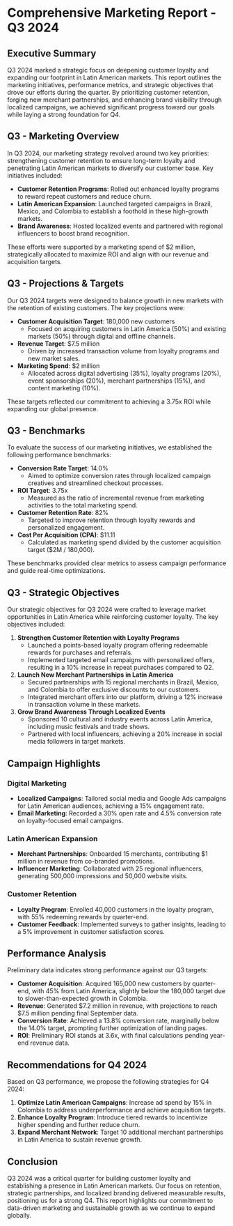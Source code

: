 # Comprehensive Marketing Report - Q3 2024

## Executive Summary
Q3 2024 marked a strategic focus on deepening customer loyalty and expanding our footprint in Latin American markets. This report outlines the marketing initiatives, performance metrics, and strategic objectives that drove our efforts during the quarter. By prioritizing customer retention, forging new merchant partnerships, and enhancing brand visibility through localized campaigns, we achieved significant progress toward our goals while laying a strong foundation for Q4.

## Q3 - Marketing Overview
In Q3 2024, our marketing strategy revolved around two key priorities: strengthening customer retention to ensure long-term loyalty and penetrating Latin American markets to diversify our customer base. Key initiatives included:

- **Customer Retention Programs**: Rolled out enhanced loyalty programs to reward repeat customers and reduce churn.
- **Latin American Expansion**: Launched targeted campaigns in Brazil, Mexico, and Colombia to establish a foothold in these high-growth markets.
- **Brand Awareness**: Hosted localized events and partnered with regional influencers to boost brand recognition.

These efforts were supported by a marketing spend of $2 million, strategically allocated to maximize ROI and align with our revenue and acquisition targets.

## Q3 - Projections & Targets
Our Q3 2024 targets were designed to balance growth in new markets with the retention of existing customers. The key projections were:

- **Customer Acquisition Target**: 180,000 new customers
  - Focused on acquiring customers in Latin America (50%) and existing markets (50%) through digital and offline channels.
- **Revenue Target**: $7.5 million
  - Driven by increased transaction volume from loyalty programs and new market sales.
- **Marketing Spend**: $2 million
  - Allocated across digital advertising (35%), loyalty programs (20%), event sponsorships (20%), merchant partnerships (15%), and content marketing (10%).

These targets reflected our commitment to achieving a 3.75x ROI while expanding our global presence.

## Q3 - Benchmarks
To evaluate the success of our marketing initiatives, we established the following performance benchmarks:

- **Conversion Rate Target**: 14.0%
  - Aimed to optimize conversion rates through localized campaign creatives and streamlined checkout processes.
- **ROI Target**: 3.75x
  - Measured as the ratio of incremental revenue from marketing activities to the total marketing spend.
- **Customer Retention Rate**: 82%
  - Targeted to improve retention through loyalty rewards and personalized engagement.
- **Cost Per Acquisition (CPA)**: $11.11
  - Calculated as marketing spend divided by the customer acquisition target ($2M / 180,000).

These benchmarks provided clear metrics to assess campaign performance and guide real-time optimizations.

## Q3 - Strategic Objectives
Our strategic objectives for Q3 2024 were crafted to leverage market opportunities in Latin America while reinforcing customer loyalty. The key objectives included:

1. **Strengthen Customer Retention with Loyalty Programs**
   - Launched a points-based loyalty program offering redeemable rewards for purchases and referrals.
   - Implemented targeted email campaigns with personalized offers, resulting in a 10% increase in repeat purchases compared to Q2.
2. **Launch New Merchant Partnerships in Latin America**
   - Secured partnerships with 15 regional merchants in Brazil, Mexico, and Colombia to offer exclusive discounts to our customers.
   - Integrated merchant offers into our platform, driving a 12% increase in transaction volume in these markets.
3. **Grow Brand Awareness Through Localized Events**
   - Sponsored 10 cultural and industry events across Latin America, including music festivals and trade shows.
   - Partnered with local influencers, achieving a 20% increase in social media followers in target markets.

## Campaign Highlights
### Digital Marketing
- **Localized Campaigns**: Tailored social media and Google Ads campaigns for Latin American audiences, achieving a 15% engagement rate.
- **Email Marketing**: Recorded a 30% open rate and 4.5% conversion rate on loyalty-focused email campaigns.

### Latin American Expansion
- **Merchant Partnerships**: Onboarded 15 merchants, contributing $1 million in revenue from co-branded promotions.
- **Influencer Marketing**: Collaborated with 25 regional influencers, generating 500,000 impressions and 50,000 website visits.

### Customer Retention
- **Loyalty Program**: Enrolled 40,000 customers in the loyalty program, with 55% redeeming rewards by quarter-end.
- **Customer Feedback**: Implemented surveys to gather insights, leading to a 5% improvement in customer satisfaction scores.

## Performance Analysis
Preliminary data indicates strong performance against our Q3 targets:

- **Customer Acquisition**: Acquired 165,000 new customers by quarter-end, with 45% from Latin America, slightly below the 180,000 target due to slower-than-expected growth in Colombia.
- **Revenue**: Generated $7.2 million in revenue, with projections to reach $7.5 million pending final September data.
- **Conversion Rate**: Achieved a 13.8% conversion rate, marginally below the 14.0% target, prompting further optimization of landing pages.
- **ROI**: Preliminary ROI stands at 3.6x, with final calculations pending year-end revenue data.

## Recommendations for Q4 2024
Based on Q3 performance, we propose the following strategies for Q4 2024:

1. **Optimize Latin American Campaigns**: Increase ad spend by 15% in Colombia to address underperformance and achieve acquisition targets.
2. **Enhance Loyalty Program**: Introduce tiered rewards to incentivize higher spending and further reduce churn.
3. **Expand Merchant Network**: Target 10 additional merchant partnerships in Latin America to sustain revenue growth.

## Conclusion
Q3 2024 was a critical quarter for building customer loyalty and establishing a presence in Latin American markets. Our focus on retention, strategic partnerships, and localized branding delivered measurable results, positioning us for a strong Q4. This report highlights our commitment to data-driven marketing and sustainable growth as we continue to expand globally.
